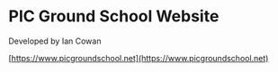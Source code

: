 PIC Ground School Website
=========================
Developed by Ian Cowan

[https://www.picgroundschool.net](https://www.picgroundschool.net)
